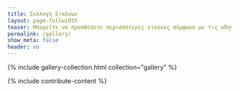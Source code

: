 ```yaml
---
title: Συλλογή Εικόνων
layout: page-fullwidth
teaser: Μπορείτε να προσθέσετε περισσότερες εικόνες σύμφωνα με τις οδηγίες στο τέλος της σελίδας
permalink: /gallery/
show_meta: false
header: no
---
```



{% include gallery-collection.html collection="gallery" %}

{% include contribute-content %}
